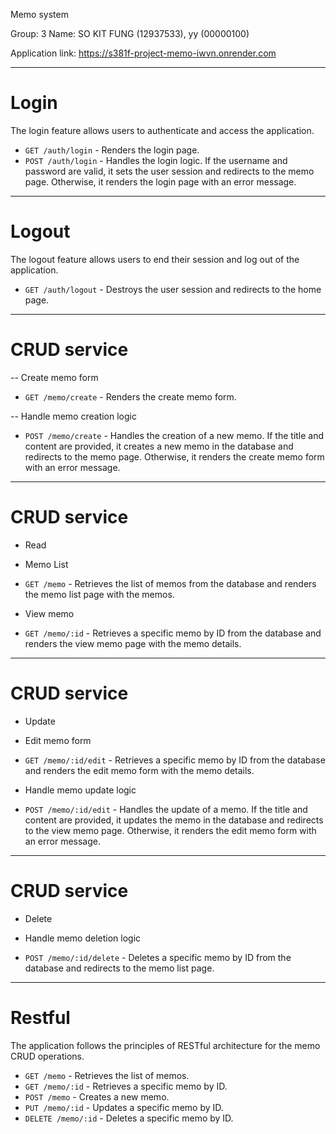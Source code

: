 Memo system

Group: 3
Name: 
SO KIT FUNG (12937533),
yy (00000100)

Application link: https://s381f-project-memo-iwvn.onrender.com

********************************************
# Login
The login feature allows users to authenticate and access the application.

- `GET /auth/login` - Renders the login page.
- `POST /auth/login` - Handles the login logic. If the username and password are valid, it sets the user session and redirects to the memo page. Otherwise, it renders the login page with an error message.

********************************************
# Logout
The logout feature allows users to end their session and log out of the application.

- `GET /auth/logout` - Destroys the user session and redirects to the home page.
********************************************
# CRUD service
-- Create memo form

- `GET /memo/create` - Renders the create memo form.

-- Handle memo creation logic

- `POST /memo/create` - Handles the creation of a new memo. If the title and content are provided, it creates a new memo in the database and redirects to the memo page. Otherwise, it renders the create memo form with an error message.

********************************************
# CRUD service
- Read

- Memo List

- `GET /memo` - Retrieves the list of memos from the database and renders the memo list page with the memos.

- View memo

- `GET /memo/:id` - Retrieves a specific memo by ID from the database and renders the view memo page with the memo details.

********************************************
# CRUD service
- Update

- Edit memo form

- `GET /memo/:id/edit` - Retrieves a specific memo by ID from the database and renders the edit memo form with the memo details.

- Handle memo update logic

- `POST /memo/:id/edit` - Handles the update of a memo. If the title and content are provided, it updates the memo in the database and redirects to the view memo page. Otherwise, it renders the edit memo form with an error message.

********************************************
# CRUD service
- Delete

- Handle memo deletion logic

- `POST /memo/:id/delete` - Deletes a specific memo by ID from the database and redirects to the memo list page.

********************************************
# Restful

The application follows the principles of RESTful architecture for the memo CRUD operations.

- `GET /memo` - Retrieves the list of memos.
- `GET /memo/:id` - Retrieves a specific memo by ID.
- `POST /memo` - Creates a new memo.
- `PUT /memo/:id` - Updates a specific memo by ID.
- `DELETE /memo/:id` - Deletes a specific memo by ID.
